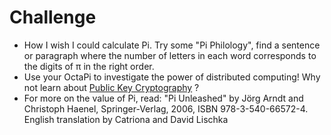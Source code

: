 # Challenge

- How I wish I could calculate Pi. Try some "Pi Philology", find a sentence or paragraph where the number of letters in each word corresponds to the digits of π in the right order.
- Use your OctaPi to investigate the power of distributed computing! Why not learn about [Public Key Cryptography](http://www.raspberrypi.org/learning/octapi-public-key-cryptography) ?
- For more on the value of Pi, read: "Pi Unleashed" by Jörg Arndt and Christoph Haenel, Springer-Verlag, 2006, ISBN 978-3-540-66572-4. English translation by Catriona and David Lischka
